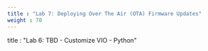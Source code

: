 ```yaml
---
title : "Lab 7: Deploying Over The Air (OTA) Firmware Updates"
weight : 70
---
```


title : "Lab 6: TBD - Customize VIO - Python"
